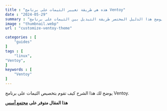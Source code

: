 ```yaml
---
title : "هذه هي طريقة تغيير الثيمات على برنامج Ventoy"
date : "2024-05-29"
summary : "يوضح هذا الدليل المختصر طريقة التبديل بين الثيمات على برنامج Ventoy."
image : "thumbnail.webp"
url : "customize-ventoy-theme"

categories : [
    "guides"
]
tags : [
    "linux",
"Ventoy",
]
keywords : [
    "Ventoy"
]
---
```


يوضح لك هذا الشرح كيف تقوم بتخصيص الثيمات على برنامج Ventoy.

**هذا المقال متوفر على** [**مجتمع أسس**](https://discourse.aosus.org/t/topic/2490)